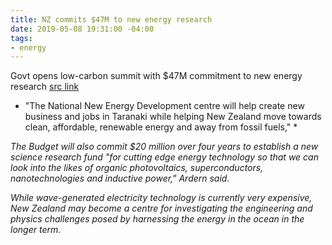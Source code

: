 ```yaml
---
title: NZ commits $47M to new energy research
date: 2019-05-08 19:31:00 -04:00
tags:
- energy
---
```


Govt opens low-carbon summit with $47M commitment to new energy research
[src link](https://www.nzherald.co.nz/index.cfm?objectid=12229245&ref=twitter)

* "The National New Energy Development centre will help create new business and jobs in Taranaki while helping New Zealand move towards clean, affordable, renewable energy and away from fossil fuels," *

*The Budget will also commit $20 million over four years to establish a new science research fund "for cutting edge energy technology so that we can look into the likes of organic photovoltaics, superconductors, nanotechnologies and inductive power," Ardern said.*

*While wave-generated electricity technology is currently very expensive, New Zealand may become a centre for investigating the engineering and physics challenges posed by harnessing the energy in the ocean in the longer term.*